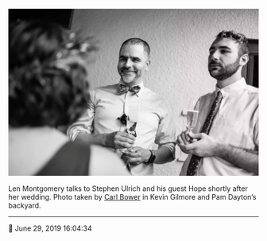 ![Len Montgomery talks to Stephen Ulrich and his guest Hope](assets/5eab2fd6bb240c5f7a6d2ba9fc456b3e.webp)

Len Montgomery talks to Stephen Ulrich and his guest Hope shortly after her wedding. Photo taken by [Carl Bower](http://carlbowerphotos.com/) in Kevin Gilmore and Pam Dayton’s backyard.

- - - -

📅 June 29, 2019 16:04:34
